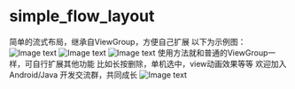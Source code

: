 # simple_flow_layout

简单的流式布局，继承自ViewGroup，方便自己扩展
以下为示例图：
![Image text](https://github.com/SmartKidsLOL/simple_flow_layout/raw/master/sample1.png)
![Image text](https://github.com/SmartKidsLOL/simple_flow_layout/raw/master/sample5.png)
![Image text](https://github.com/SmartKidsLOL/simple_flow_layout/raw/master/sample3.png)
使用方法就和普通的ViewGroup一样，可自行扩展其他功能
比如长按删除，单机选中，view动画效果等等
欢迎加入 Android/Java 开发交流群，共同成长
![Image text](https://github.com/SmartKidsLOL/simple_flow_layout/raw/master/sample4.png)
